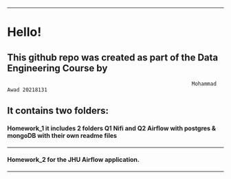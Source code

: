 ----------------------

# Hello!

## This github repo was created as part of the Data Engineering Course by 
                                                                Mohammad Awad 20218131

## It contains two folders:

#### **Homework_1** it includes 2 folders Q1 Nifi and Q2 Airflow with postgres & mongoDB with their own readme files

----

#### **Homework_2** for the JHU Airflow application.

--------------------
